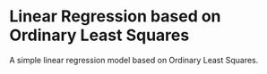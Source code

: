 <h1>Linear Regression based on Ordinary Least Squares</h1>
<p>A simple linear regression model based on Ordinary Least Squares.</p>
